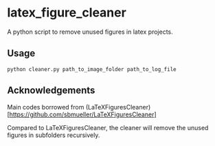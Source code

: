 # latex_figure_cleaner
A python script to remove unused figures in latex projects.

## Usage
```
python cleaner.py path_to_image_folder path_to_log_file
```

## Acknowledgements
Main codes borrowed from (LaTeXFiguresCleaner)[https://github.com/sbmueller/LaTeXFiguresCleaner]

Compared to LaTeXFiguresCleaner, the cleaner will remove the unused figures in subfolders recursively. 